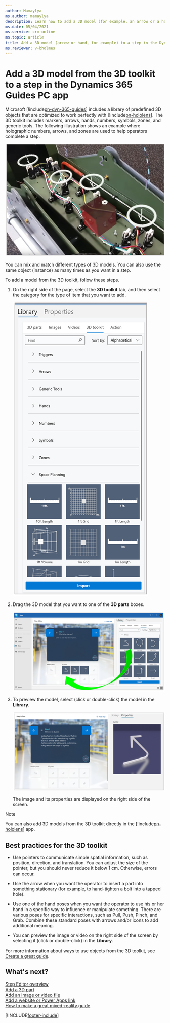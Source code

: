```yaml
---
author: Mamaylya
ms.author: mamaylya
description: Learn how to add a 3D model (for example, an arrow or a hand) to a step in the Dynamics 365 Guides PC app. 
ms.date: 05/04/2021
ms.service: crm-online
ms.topic: article
title: Add a 3D model (arrow or hand, for example) to a step in the Dynamics 365 Guides PC app
ms.reviewer: v-bholmes
---
```


# Add a 3D model from the 3D toolkit to a step in the Dynamics 365 Guides PC app

Microsoft [!include[pn-dyn-365-guides](../includes/pn-dyn-365-guides.md)] includes a library of predefined 3D objects that are optimized to work perfectly with [!include[pn-hololens](../includes/pn-hololens.md)]. The 3D toolkit includes markers, arrows, hands, numbers, symbols, zones, and generic tools. The following illustration shows an example where holographic numbers, arrows, and zones are used to help operators complete a step.

![Example of holographic numbers, arrows, and zones](media/3d-toolkit-example.PNG "Example of holographic numbers, arrows, and zones")

You can mix and match different types of 3D models. You can also use the same object (instance) as many times as you want in a step.

To add a model from the 3D toolkit, follow these steps.

1. On the right side of the page, select the **3D toolkit** tab, and then select the category for the type of item that you want to add.

    ![3D toolkit tab](media/select-3D-toolkit.PNG "3D toolkit tab")

2. Drag the 3D model that you want to one of the **3D parts** boxes.

    ![Dragging a 3D model to a 3D parts box](media/select-arrow.PNG "Dragging a 3D model to a 3D parts box")
    
3. To preview the model, select (click or double-click) the model in the **Library**.

    ![Properties tab for previewing image, video, or 3D model](media/properties-tab.PNG "Properties tab for previewing image, video, or 3D model")
    
    The image and its properties are displayed on the right side of the screen.   

> [!NOTE]
> You can also add 3D models from the 3D toolkit directly in the [!include[pn-hololens](../includes/pn-hololens.md)] app.

## Best practices for the 3D toolkit

- Use pointers to communicate simple spatial information, such as position, direction, and translation. You can adjust the size of the pointer, but you should never reduce it below 1 cm. Otherwise, errors can occur.

- Use the arrow when you want the operator to insert a part into something stationary (for example, to hand-tighten a bolt into a tapped hole).

- Use one of the hand poses when you want the operator to use his or her hand in a specific way to influence or manipulate something. There are various poses for specific interactions, such as Pull, Push, Pinch, and Grab. Combine these standard poses with arrows and/or icons to add additional meaning.

- You can preview the image or video on the right side of the screen by selecting it (click or double-click) in the **Library**.

For more information about ways to use objects from the 3D toolkit, see [Create a great guide](great-guide.md).

## What's next?

[Step Editor overview](pc-app-step-editor-overview.md)<br>
[Add a 3D part](pc-app-add-3D-part.md)<br>
[Add an image or video file](pc-app-add-media.md)<br>
[Add a website or Power Apps link](pc-app-website-powerapps-link.md)<br>
[How to make a great mixed-reality guide](great-guide.md)

[!INCLUDE[footer-include](../includes/footer-banner.md)]
